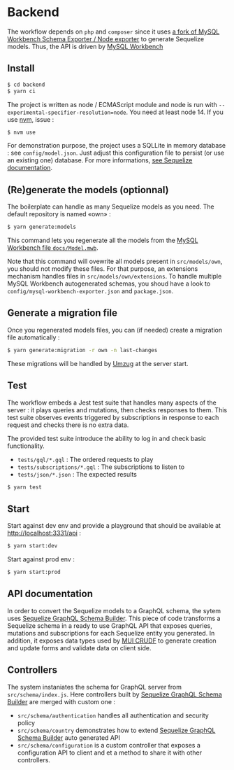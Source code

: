 # Backend

The workflow depends on `php` and `composer` since it uses [a fork of MySQL Workbench Schema Exporter / Node exporter](https://github.com/molaux/node-exporter) to generate Sequelize models. Thus, the API is driven by [MySQL Workbench](http://www.mysql.com/products/workbench/)

## Install

```bash
$ cd backend
$ yarn ci
```

The project is written as node / ECMAScript module and node is run with `--experimental-specifier-resolution=node`. You need at least node 14. If you use [nvm](https://github.com/nvm-sh/nvm), issue :

```bash
$ nvm use
```

For demonstration purpose, the project uses a SQLLite in memory database : see `config/model.json`. Just adjust this configuration file to persist (or use an existing one) database. For more informations, [see Sequelize documentation](https://sequelize.org/master/manual/getting-started.html#connecting-to-a-database).

## (Re)generate the models (optionnal)

The boilerplate can handle as many Sequelize models as you need. The default repository is named «own» :

```bash
$ yarn generate:models
```

This command lets you regenerate all the models from the [MySQL Workbench file `docs/Model.mwb`](docs/Model.mwb).

Note that this command will ovewrite all models present in `src/models/own`, you should not modify these files. For that purpose, an extensions mechanism handles files in `src/models/own/extensions`. To handle multiple MySQL Workbench autogenerated schemas, you shoud have a look to `config/mysql-workbench-exporter.json` and `package.json`.

## Generate a migration file

Once you regenerated models files, you can (if needed) create a migration file automatically :

```bash
$ yarn generate:migration -r own -n last-changes
```

These migrations will be handled by [Umzug](https://github.com/sequelize/umzug) at the server start.

## Test

The workflow embeds a Jest test suite that handles many aspects of the server : it plays queries and mutations, then checks responses to them. This test suite observes events triggered by subscriptions in response to each request and checks there is no extra data.

The provided test suite introduce the ability to log in and check basic functionality.

 * `tests/gql/*.gql` : The ordered requests to play
 * `tests/subscriptions/*.gql` : The subscriptions to listen to
 * `tests/json/*.json` : The expected results

```bash
$ yarn test
```

## Start

Start against dev env and provide a playground that should be available at [http://localhost:3331/api](http://localhost:3331/api) :

```bash
$ yarn start:dev
```

Start against prod env :
```bash
$ yarn start:prod
```

## API documentation

In order to convert the Sequelize models to a GraphQL schema, the sytem uses [Sequelize GraphQL Schema Builder](https://github.com/molaux/sequelize-graphql-schema-builder). This piece of code transforms a Sequelize schema in a ready to use GraphQL API that exposes queries, mutations and subscriptions for each Sequelize entity you generated. In addition, it exposes data types used by [MUI CRUDF](https://github.com/molaux/mui-crudf) to generate creation and update forms and validate data on client side.

## Controllers

The system instaniates the schema for GraphQL server from `src/schema/index.js`. Here controllers built by [Sequelize GraphQL Schema Builder](https://github.com/molaux/sequelize-graphql-schema-builder) are merged with custom one :

 * `src/schema/authentication` handles all authentication and security policy
 * `src/schema/country` demonstrates how to extend [Sequelize GraphQL Schema Builder](https://github.com/molaux/sequelize-graphql-schema-builder) auto generated API
  * `src/schema/configuration` is a custom controller that exposes a configuration API to client and et a method to share it with other controllers.

